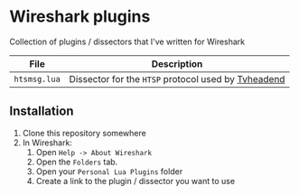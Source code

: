 # Wireshark plugins

Collection of plugins / dissectors that I've written for Wireshark

| File         | Description                                           |
| ------------ | ----------------------------------------------------- |
| `htsmsg.lua` | Dissector for the `HTSP` protocol used by [Tvheadend] |

## Installation

1. Clone this repository somewhere
1. In Wireshark:
   1. Open `Help -> About Wireshark`
   1. Open the `Folders` tab.
   1. Open your `Personal Lua Plugins` folder
   1. Create a link to the plugin / dissector you want to use

[Tvheadend]: https://tvheadend.org
